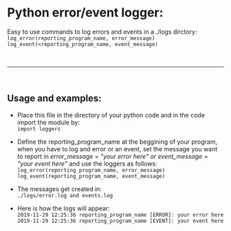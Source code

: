 # Python error/event logger:
Easy to use commands to log errors and events in a ./logs dirctory:<br>
`log_error(reporting_program_name, error_message)`<br>
`log_event(<reporting_program_name, event_message)`

<br>
<hr>
<br>

## Usage and examples:
- Place this file in the directory of your python code and in the code import the module by:<br>
  `import loggers`

- Define the reporting_program_name at the beggining of your program, when you have to log and error or an event, set the message you want to report in <i>error_message = "your error here" or event_message = "your event here"</i> and use the loggers as follows:<br>
  `log_error(reporting_program_name, error_message)`<br>
  `log_event(reporting_program_name, event_message)`

- The messages get created in:<br>
`./logs/error.log and events.log`

- Here is how the logs will appear:<br>
`2019-11-29 12:25:36 reporting_program_name [ERROR]: your error here`<br>
`2019-11-29 12:25:36 reporting_program_name [EVENT]: your event here`
